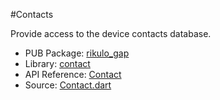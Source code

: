 #Contacts

Provide access to the device contacts database.

* PUB Package: [rikulo_gap](http://pub.dartlang.org/packages/rikulo_gap)
* Library: [contact](gap:)
* API Reference: [Contact](gap:contact)
* Source: [Contact.dart](source:gap:lib/src/contact)
